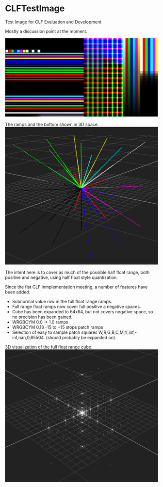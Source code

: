 # CLFTestImage
 Test Image for CLF Evaluation and Development

Mostly a discussion point at the moment.

![](images/CLF_testImagePrototype_v002.jpg)

The ramps and the bottom shown in 3D space.
![](images/fullRangeSpikeExample_v001.png)

The intent here is to cover as much of the possible half float range, both positive and negative, using half float style quantization.

Since the fist CLF inmplementation meeting, a number of features have been added.

* Subnormal value row in the full float range ramps.
* Full range float ramps now cover full positive a negative spaces.
* Cube has been expanded to 64x64, but not covers negative space, so no precision has been gained.
* WRGBCYM 0.0 -> 1.0 ramps
* WRGBCYM 0.18 -15 to +15 stops patch ramps
* Selection of easy to sample patch squares W,R,G,B,C,M,Y,inf,-inf,nan,0,65504. (should probably be expanded on).

3D visualization of the full float range cube.
![](images/PosNegCube_64x64.png)